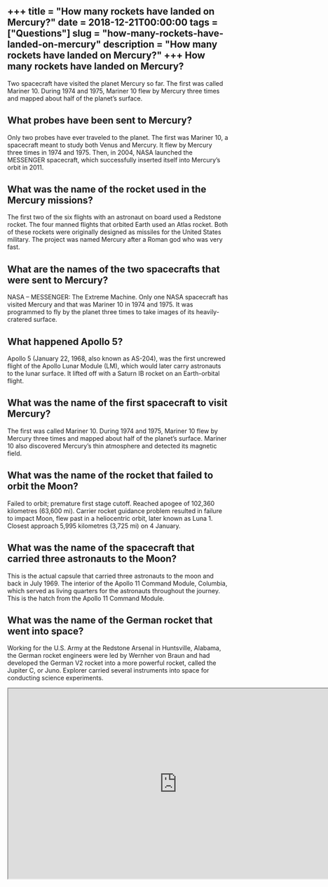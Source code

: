 +++
title = "How many rockets have landed on Mercury?"
date = 2018-12-21T00:00:00
tags = ["Questions"]
slug = "how-many-rockets-have-landed-on-mercury"
description = "How many rockets have landed on Mercury?"
+++
How many rockets have landed on Mercury?
----------------------------------------

Two spacecraft have visited the planet Mercury so far. The first was called Mariner 10. During 1974 and 1975, Mariner 10 flew by Mercury three times and mapped about half of the planet’s surface.

What probes have been sent to Mercury?
--------------------------------------

Only two probes have ever traveled to the planet. The first was Mariner 10, a spacecraft meant to study both Venus and Mercury. It flew by Mercury three times in 1974 and 1975. Then, in 2004, NASA launched the MESSENGER spacecraft, which successfully inserted itself into Mercury’s orbit in 2011.

What was the name of the rocket used in the Mercury missions?
-------------------------------------------------------------

The first two of the six flights with an astronaut on board used a Redstone rocket. The four manned flights that orbited Earth used an Atlas rocket. Both of these rockets were originally designed as missiles for the United States military. The project was named Mercury after a Roman god who was very fast.

What are the names of the two spacecrafts that were sent to Mercury?
--------------------------------------------------------------------

NASA – MESSENGER: The Extreme Machine. Only one NASA spacecraft has visited Mercury and that was Mariner 10 in 1974 and 1975. It was programmed to fly by the planet three times to take images of its heavily-cratered surface.

What happened Apollo 5?
-----------------------

Apollo 5 (January 22, 1968, also known as AS-204), was the first uncrewed flight of the Apollo Lunar Module (LM), which would later carry astronauts to the lunar surface. It lifted off with a Saturn IB rocket on an Earth-orbital flight.

What was the name of the first spacecraft to visit Mercury?
-----------------------------------------------------------

The first was called Mariner 10. During 1974 and 1975, Mariner 10 flew by Mercury three times and mapped about half of the planet’s surface. Mariner 10 also discovered Mercury’s thin atmosphere and detected its magnetic field.

What was the name of the rocket that failed to orbit the Moon?
--------------------------------------------------------------

Failed to orbit; premature first stage cutoff. Reached apogee of 102,360 kilometres (63,600 mi). Carrier rocket guidance problem resulted in failure to impact Moon, flew past in a heliocentric orbit, later known as Luna 1. Closest approach 5,995 kilometres (3,725 mi) on 4 January.

What was the name of the spacecraft that carried three astronauts to the Moon?
------------------------------------------------------------------------------

This is the actual capsule that carried three astronauts to the moon and back in July 1969. The interior of the Apollo 11 Command Module, Columbia, which served as living quarters for the astronauts throughout the journey. This is the hatch from the Apollo 11 Command Module.

What was the name of the German rocket that went into space?
------------------------------------------------------------

Working for the U.S. Army at the Redstone Arsenal in Huntsville, Alabama, the German rocket engineers were led by Wernher von Braun and had developed the German V2 rocket into a more powerful rocket, called the Jupiter C, or Juno. Explorer carried several instruments into space for conducting science experiments.

<iframe allow="accelerometer; autoplay; clipboard-write; encrypted-media; gyroscope; picture-in-picture" allowfullscreen="" class="__youtube_prefs__  epyt-is-override  no-lazyload" data-no-lazy="1" data-origheight="433" data-origwidth="770" data-skipgform_ajax_framebjll="" height="433" id="_ytid_91401" loading="lazy" src="https://www.youtube.com/embed/0KBjnNuhRHs?enablejsapi=1&autoplay=0&cc_load_policy=0&cc_lang_pref=&iv_load_policy=1&loop=0&modestbranding=0&rel=1&fs=1&playsinline=0&autohide=2&theme=dark&color=red&controls=1&" title="YouTube player" width="770"></iframe>